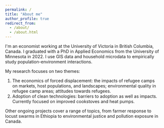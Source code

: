 ```yaml
---
permalink: /
title: "About me"
author_profile: true
redirect_from: 
  - /about/
  - /about.html
---
```


I'm an economist working at the University of Victoria in British Columbia, Canada. I graduated with a PhD in Applied Economics from the University of Minnesota in 2022. I use GIS data and household microdata to empirically study population-environment interactions.

My research focuses on two themes:

1. The economics of forced displacement: the impacts of refugee camps on markets, host populations, and landscapes; environmental quality in refugee camp areas; attitudes towards refugees. 
2. Adoption of clean technologies: barriers to adoption as well as impacts. Currently focused on improved cookstoves and heat pumps.

Other ongoing projects cover a range of topics, from farmer response to locust swarms in Ethiopia to environmental justice and pollution exposure in Canada.
